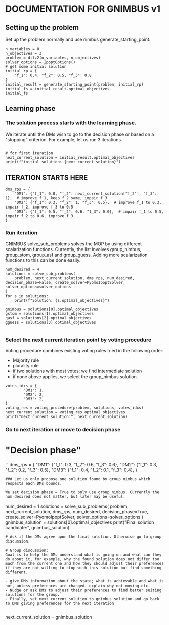 # DOCUMENTATION FOR GNIMBUS v1


## Setting up the problem

Set up the problem normally and use nimbus generate_starting_point.


```
n_variables = 8
n_objectives = 3
problem = dtlz2(n_variables, n_objectives)
solver_options = IpoptOptions()
# get some initial solution
initial_rp = {
    "f_1": 0.4, "f_2": 0.5, "f_3": 0.8
}
initial_result = generate_starting_point(problem, initial_rp)
initial_fs = initial_result.optimal_objectives
initial_fs
```

## Learning phase
### The solution process starts with the learning phase. 

We iterate until the DMs wish to go to the decision phase or based on a "stopping" criterion. For example, let us run 3 iterations.
```

# for first iteration
next_current_solution = initial_result.optimal_objectives
print(f"initial solution: {next_current_solution}")

```

## ITERATION STARTS HERE

```
dms_rps = {
    "DM1": {"f_1": 0.0, "f_2": next_current_solution["f_2"], "f_3": 1},  # improve f_1, keep f_2 same, impair f_3
    "DM2": {"f_1": 0.3, "f_2": 1, "f_3": 0.5},  # improve f_1 to 0.3, impair f_2, improve f_3 to 0.5
    "DM3": {"f_1": 0.5, "f_2": 0.6, "f_3": 0.0},  # impair f_1 to 0.5, impair f_2 to 0.6, improve f_3
}
```
### Run iteration

GNIMBUS solve_sub_problems solves the MOP by using different scalarization functions. Currently, the list involves group_nimbus, group_stom, group_asf and group_guess. Adding more scalarization functions to this can be done easily.

```
num_desired = 4
solutions = solve_sub_problems(
    problem, next_current_solution, dms_rps, num_desired, decision_phase=False, create_solver=PyomoIpoptSolver, solver_options=solver_options
)
for s in solutions:
    print(f"Solution: {s.optimal_objectives}")

gnimbus = solutions[0].optimal_objectives
gstom = solutions[1].optimal_objectives
gasf = solutions[2].optimal_objectives
gguess = solutions[3].optimal_objectives


```

### Select the next current iteration point by voting procedure
Voting procedure combines existing voting rules tried in the following order:
- Majority rule
- plurality rule
- if two solutions with most votes: we find intermediate solution
- if none above applies, we select the group_nimbus solution.


```
votes_idxs = {
        "DM1": 1,
        "DM2": 2,
        "DM3": 2,
}
voting_res = voting_procedure(problem, solutions, votes_idxs)
next_current_solution = voting_res.optimal_objectives
print("next current solution:", next_current_solution)

```
### Go to next iteration or move to decision phase
# "Decision phase"

``
dms_rps = {
    "DM1": {"f_1": 0.3, "f_2": 0.6, "f_3": 0.6},
    "DM2": {"f_1": 0.3, "f_2": 0.2, "f_3": 0.5},
    "DM3": {"f_1": 0.4, "f_2": 0.1, "f_3": 0.4},
}
```
### Let us only propose one solution found by group nimbus which respects each DMs bounds.

We set decision phase = True to only use group_nimbus. Currently the num desired does not matter, but later may be useful.

```
num_desired = 1 
solutions = solve_sub_problems(
    problem, next_current_solution, dms_rps, num_desired, decision_phase=True, create_solver=PyomoIpoptSolver, solver_options=solver_options
)
gnimbus_solution = solutions[0].optimal_objectives
print("Final solution candidate:", gnimbus_solution)

```
# Ask if the DMs agree upon the final solution. Otherwise go to group discussion.

# Group discussion:
Goal is to help the DMs understand what is going on and what can they do about it, for example, why the found solution does not differ too much from the current one and how they should adjust their preferences if they are not willing to stop with this solution but find something different.

- give DMs information about the state; what is achievable and what is not, unless preferences are changed. explain why not moving etc.
- Nudge or ask DMs to adjust their preferences to find better suiting solutions for the group.
- Finally, set next_current_solution to gnimbus_solution and go back to DMs giving preferences for the next iteration


```
next_current_solution = gnimbus_solution
```
